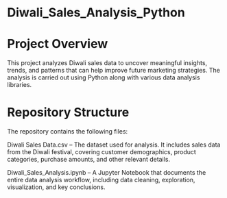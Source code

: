 # Diwali_Sales_Analysis_Python

# Project Overview

This project analyzes Diwali sales data to uncover meaningful insights, trends, and patterns that can help improve future marketing strategies. The analysis is carried out using Python along with various data analysis libraries.

# Repository Structure

The repository contains the following files:

Diwali Sales Data.csv – The dataset used for analysis. It includes sales data from the Diwali festival, covering customer demographics, product categories, purchase amounts, and other relevant details.

Diwali_Sales_Analysis.ipynb – A Jupyter Notebook that documents the entire data analysis workflow, including data cleaning, exploration, visualization, and key conclusions.
